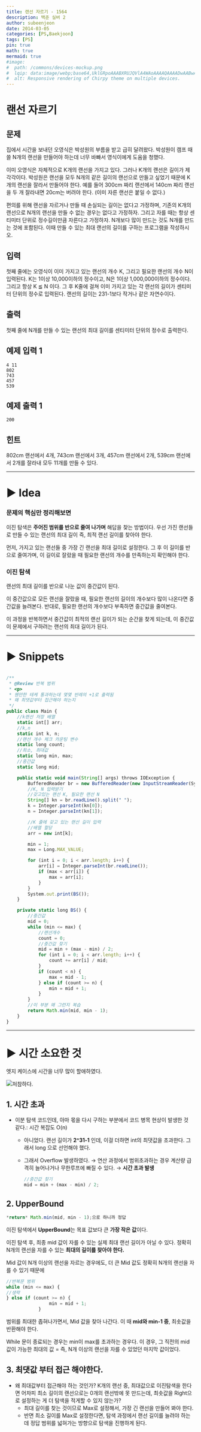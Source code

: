 ```yaml
---
title: 랜선 자르기 - 1564
description: 백준 실버 2
author: subeenjeon
date: 2014-03-05
categories: [PS,Baekjoon]
tags: [PS]
pin: true
math: true
mermaid: true
#image:
#  path: /commons/devices-mockup.png
#  lqip: data:image/webp;base64,UklGRpoAAABXRUJQVlA4WAoAAAAQAAAADwAABwAAQUxQSDIAAAARL0AmbZurmr57yyIiqE8oiG0bejIYEQTgqiDA9vqnsUSI6H+oAERp2HZ65qP/VIAWAFZQOCBCAAAA8AEAnQEqEAAIAAVAfCWkAALp8sF8rgRgAP7o9FDvMCkMde9PK7euH5M1m6VWoDXf2FkP3BqV0ZYbO6NA/VFIAAAA
#  alt: Responsive rendering of Chirpy theme on multiple devices.
---
```


# 랜선 자르기
## 문제

집에서 시간을 보내던 오영식은 박성원의 부름을 받고 급히 달려왔다. 박성원이 캠프 때 쓸 N개의 랜선을 만들어야 하는데 너무 바빠서 영식이에게 도움을 청했다.

이미 오영식은 자체적으로 K개의 랜선을 가지고 있다. 그러나 K개의 랜선은 길이가 제각각이다. 박성원은 랜선을 모두 N개의 같은 길이의 랜선으로 만들고 싶었기 때문에 K개의 랜선을 잘라서 만들어야 한다. 예를 들어 300cm 짜리 랜선에서 140cm 짜리 랜선을 두 개 잘라내면 20cm는 버려야 한다. (이미 자른 랜선은 붙일 수 없다.)

편의를 위해 랜선을 자르거나 만들 때 손실되는 길이는 없다고 가정하며, 기존의 K개의 랜선으로 N개의 랜선을 만들 수 없는 경우는 없다고 가정하자. 그리고 자를 때는 항상 센티미터 단위로 정수길이만큼 자른다고 가정하자. N개보다 많이 만드는 것도 N개를 만드는 것에 포함된다. 이때 만들 수 있는 최대 랜선의 길이를 구하는 프로그램을 작성하시오.

## 입력

첫째 줄에는 오영식이 이미 가지고 있는 랜선의 개수 K, 그리고 필요한 랜선의 개수 N이 입력된다. K는 1이상 10,000이하의 정수이고, N은 1이상 1,000,000이하의 정수이다. 그리고 항상 K ≦ N 이다. 그 후 K줄에 걸쳐 이미 가지고 있는 각 랜선의 길이가 센티미터 단위의 정수로 입력된다. 랜선의 길이는 231-1보다 작거나 같은 자연수이다.

## 출력

첫째 줄에 N개를 만들 수 있는 랜선의 최대 길이를 센티미터 단위의 정수로 출력한다.

## 예제 입력 1

```
4 11
802
743
457
539
```

## 예제 출력 1

```
200
```

## 힌트

802cm 랜선에서 4개, 743cm 랜선에서 3개, 457cm 랜선에서 2개, 539cm 랜선에서 2개를 잘라내 모두 11개를 만들 수 있다.

---

# ► Idea

### 문제의 핵심만 정리해보면

이진 탐색은 **주어진 범위를 반으로 줄여 나가며** 해답을 찾는 방법이다. 우선 가진 랜선들로 만들 수 있는 랜선의 최대 길이 즉, 최적 랜선 길이를 찾아야 한다.

먼저, 가지고 있는 랜선들 중 가장 긴 랜선을 최대 길이로 설정한다. 그 후 이 길이를 반으로 줄여가며, 이 길이로 잘랐을 때 필요한 랜선의 개수를 만족하는지 확인해야 한다.

### 이진 탐색

랜선의 최대 길이를 반으로 나눈 값이 중간값이 된다.

이 중간값으로 모든 랜선을 잘랐을 때, 필요한 랜선의 길이의 개수보다 많이 나온다면 중간값을 늘려본다. 반대로, 필요한 랜선의 개수보다 부족하면 중간값을 줄여본다.

이 과정을 반복하면서 중간값이 최적의 랜선 길이가 되는 순간을 찾게 되는데, 이 중간값이 문제에서 구하려는 랜선의 최대 길이가 된다.

---

# ► Snippets

```jsx

/**
 * @Review 반복 범위
 * <p>
 * 웬만한 테케 통과하는데 몇몇 반례의 +1로 출력됨
 * 왜 최댓값부터 접근해야 하는지
 */
public class Main {
    //k랜선 저장 배열
    static int[] arr;
    //k,n
    static int k, n;
    //랜선 개수 체크 카운팅 변수
    static long count;
    //최소, 최대값
    static long min, max;
    //중간값
    static long mid;

    public static void main(String[] args) throws IOException {
        BufferedReader br = new BufferedReader(new InputStreamReader(System.in));
        //K, N 입력받기
        //갖고있는 랜선 K, 필요한 랜선 N
        String[] kn = br.readLine().split(" ");
        k = Integer.parseInt(kn[0]);
        n = Integer.parseInt(kn[1]);

        //K 줄에 갖고 있는 랜선 길이 입력
        //배열 할당
        arr = new int[k];

        min = 1;
        max = Long.MAX_VALUE;

        for (int i = 0; i < arr.length; i++) {
            arr[i] = Integer.parseInt(br.readLine());
            if (max < arr[i]) {
                max = arr[i];
            }
        }
        System.out.print(BS());
    }

    private static long BS() {
        //중간값
        mid = 0;
        while (min <= max) {
            //랜선개수
            count = 0;
            //중간값 찾기
            mid = min + (max - min) / 2;
            for (int i = 0; i < arr.length; i++) {
                count += arr[i] / mid;
            }
            if (count < n) {
                max = mid - 1;
            } else if (count >= n) {
                min = mid + 1;
            }
        }
        //이 부분 왜 그런지 복습
        return Math.min(mid, min - 1);
    }
}
```

---

# ► 시간 소요한 것

엣지 케이스에 시간을 너무 많이 할애하였다.

![처참하다.](https://github.com/subeenjeonHere/subeenjeonHere.github.io/assets/145312273/0defd521-80e2-4f64-ac0e-31018b890371)


## 1. 시간 초과

- 이분 탐색 코드인데, 아마 몫을 다시 구하는 부분에서 코드 병목 현상이 발생한 것 같다.: 시간 복잡도 O(n)
  - 아니었다. 랜선 길이가 **2^31-1** 인데, 이걸 더하면 int의 최댓값을 초과한다. 그래서 long 으로 선언해야 했다.
  - 그래서 Overflow 발생하였다. → 연산 과정에서 범위초과하는 경우 계산량 급격히 늘어나거나 무한루프에 빠질 수 있다. → **시간 초과 발생**

    ```jsx
    //중간값 찾기
    mid = min + (max - min) / 2;
    ```


## 2. UpperBound

```jsx
*return* Math.min(mid, min - 1);으로 하니까 정답 
```

이진 탐색에서 **UpperBound**는 목표 값보다 큰 **가장 작은 값**이다.

이진 탐색 후, 최종 mid 값이 자를 수 있는 실제 최대 랜선 길이가 아닐 수 있다. 정확히 N개의 랜선을 자를 수 있는 **최대의 길이를 찾아야 한다.**

Mid 값이 N개 이상의 랜선을 자르는 경우에도, 더 큰 Mid 값도 정확히 N개의 랜선을 자를 수 있기 때문에

```jsx
//반복문 범위
while (min <= max) {
//생략
} else if (count >= n) {
                min = mid + 1;
            }
```

범위를 최대한 좁혀나가면서, Mid 값을 찾아 나간다. 이 때 **mid와 min-1 중**, 최솟값을 반환해야 한다.

While 문이 종료되는 경우는 min이 max를 초과하는 경우다. 이 경우, 그 직전의 mid 값이 가능한 최대의 값 = 즉, N개 이상의 랜선을 자를 수 있었던 마지막 값이었다.

## 3. 최댓값 부터 접근 해야한다.

- 왜 최대값부터 접근해야 하는 것인가? K개의 랜선 중, 최대값으로 이진탐색을 한다면 어차피 최소 길이의 랜선으로는 0개의 랜선밖에 못 만드는데, 최솟값을 Right으로 설정하는 게 더 탐색을 적게할 수 있지 않는가?
  - 최대 길이를 찾는 것이므로 Max로 설정해서, 가장 긴 랜선을 만들어 봐야 한다.
  - 반면 최소 길이를 Max로 설정한다면, 탐색 과정에서 랜선 길이를 늘려야 하는데 정답 범위를 넓혀가는 방향으로 탐색을 진행하게 된다.
